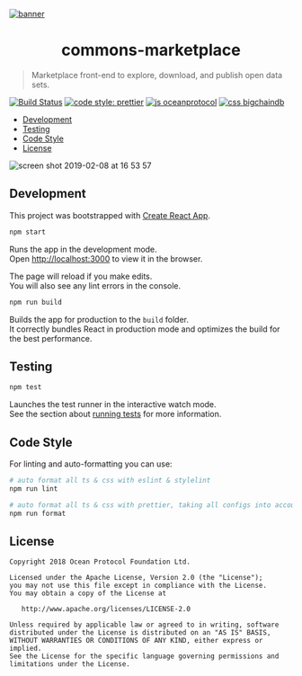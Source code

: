 [![banner](https://raw.githubusercontent.com/oceanprotocol/art/master/github/repo-banner%402x.png)](https://oceanprotocol.com)

<h1 align="center">commons-marketplace</h1>

> Marketplace front-end to explore, download, and publish open data sets.

[![Build Status](https://travis-ci.com/oceanprotocol/commons-marketplace.svg?token=3psqw6c8KMDqfdGQ2x6d&branch=master)](https://travis-ci.com/oceanprotocol/commons-marketplace)
[![code style: prettier](https://img.shields.io/badge/code_style-prettier-7b1173.svg?style=flat-square)](https://github.com/prettier/prettier)
[![js oceanprotocol](https://img.shields.io/badge/js-oceanprotocol-7b1173.svg)](https://github.com/oceanprotocol/eslint-config-oceanprotocol)
[![css bigchaindb](https://img.shields.io/badge/css-bigchaindb-39BA91.svg)](https://github.com/bigchaindb/stylelint-config-bigchaindb)

- [Development](#development)
- [Testing](#testing)
- [Code Style](#code-style)
- [License](#license)

<img alt="screen shot 2019-02-08 at 16 53 57" src="https://user-images.githubusercontent.com/90316/52489283-27080e80-2bc2-11e9-8ec0-508c21eb86f7.png">

## Development

This project was bootstrapped with [Create React App](https://github.com/facebook/create-react-app).

```bash
npm start
```

Runs the app in the development mode.<br>
Open [http://localhost:3000](http://localhost:3000) to view it in the browser.

The page will reload if you make edits.<br>
You will also see any lint errors in the console.

```bash
npm run build
```

Builds the app for production to the `build` folder.<br>
It correctly bundles React in production mode and optimizes the build for the best performance.

## Testing

```bash
npm test
```

Launches the test runner in the interactive watch mode.<br>
See the section about [running tests](https://facebook.github.io/create-react-app/docs/running-tests) for more information.

## Code Style

For linting and auto-formatting you can use:

```bash
# auto format all ts & css with eslint & stylelint
npm run lint

# auto format all ts & css with prettier, taking all configs into account
npm run format
```

## License

```text
Copyright 2018 Ocean Protocol Foundation Ltd.

Licensed under the Apache License, Version 2.0 (the "License");
you may not use this file except in compliance with the License.
You may obtain a copy of the License at

   http://www.apache.org/licenses/LICENSE-2.0

Unless required by applicable law or agreed to in writing, software
distributed under the License is distributed on an "AS IS" BASIS,
WITHOUT WARRANTIES OR CONDITIONS OF ANY KIND, either express or implied.
See the License for the specific language governing permissions and
limitations under the License.
```
